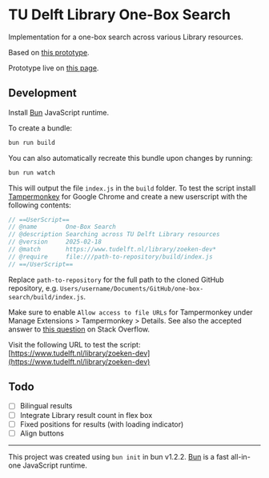 # TU Delft Library One-Box Search

Implementation for a one-box search across various Library resources.

Based on [this prototype](https://observablehq.com/@tudelft/one-box-search).

Prototype live on [this page](https://www.tudelft.nl/library/zoeken-4).

## Development

Install [Bun](https://bun.sh/docs/installation) JavaScript runtime.

To create a bundle:

```bash
bun run build
```

You can also automatically recreate this bundle upon changes by running:

```bash
bun run watch
```

This will output the file `index.js` in the `build` folder. To test the script install [Tampermonkey](https://www.tampermonkey.net/) for Google Chrome and create a new userscript with the following contents:

```js
// ==UserScript==
// @name        One-Box Search
// @description Searching across TU Delft Library resources
// @version     2025-02-18
// @match       https://www.tudelft.nl/library/zoeken-dev*
// @require     file:///path-to-repository/build/index.js
// ==/UserScript==
```

Replace `path-to-repository` for the full path to the cloned GitHub repository, e.g. `Users/username/Documents/GitHub/one-box-search/build/index.js`.

Make sure to enable `Allow access to file URLs` for Tampermonkey under Manage Extensions > Tampermonkey > Details. See also the accepted answer to [this question](https://stackoverflow.com/questions/41212558/develop-tampermonkey-scripts-in-a-real-ide-with-automatic-deployment-to-openuser) on Stack Overflow.

Visit the following URL to test the script: [https://www.tudelft.nl/library/zoeken-dev](https://www.tudelft.nl/library/zoeken-dev)

## Todo

- [ ] Bilingual results
- [ ] Integrate Library result count in flex box
- [ ] Fixed positions for results (with loading indicator)
- [ ] Align buttons

---

This project was created using `bun init` in bun v1.2.2. [Bun](https://bun.sh) is a fast all-in-one JavaScript runtime.
